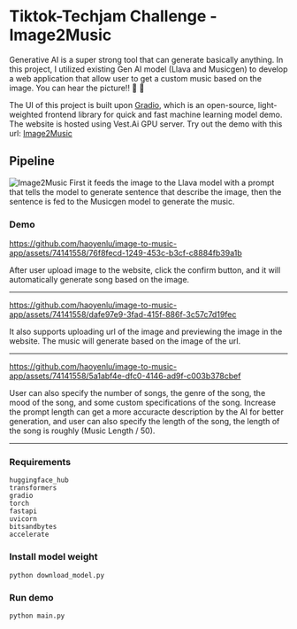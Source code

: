 # Tiktok-Techjam Challenge - Image2Music 
Generative AI is a super strong tool that can generate basically anything. In this project, I utilized existing Gen AI model (Llava and Musicgen) to develop a web application that allow user to get a custom music based on the image. You can hear the picture!! :musical_note: :musical_note:

The UI of this project is built upon [Gradio](https://github.com/gradio-app/gradio.git), which is an open-source, light-weighted frontend library for quick and fast machine learning model demo.
The website is hosted using Vest.Ai GPU server. Try out the demo with this url: [Image2Music](http://91.150.160.38:1632/)


## Pipeline
![Image2Music](https://github.com/haoyenlu/image-to-music-app/assets/74141558/3e2536c2-7ee7-4427-ab53-dfe2e8fef83f)
First it feeds the image to the Llava model with a prompt that tells the model to generate sentence that describe the image, then the sentence is fed to the Musicgen model to generate the music.


### Demo
https://github.com/haoyenlu/image-to-music-app/assets/74141558/76f8fecd-1249-453c-b3cf-c8884fb39a1b

After user upload image to the website, click the confirm button, and it will automatically generate song based on the image.

---

https://github.com/haoyenlu/image-to-music-app/assets/74141558/dafe97e9-3fad-415f-886f-3c57c7d19fec

It also supports uploading url of the image and previewing the image in the website. The music will generate based on the image of the url.

---

https://github.com/haoyenlu/image-to-music-app/assets/74141558/5a1abf4e-dfc0-4146-ad9f-c003b378cbef

User can also specify the number of songs, the genre of the song, the mood of the song, and some custom specifications of the song.
Increase the prompt length can get a more accuracte description by the AI for better generation, and user can also specify the length of the song, the length of the song is roughly (Music Length / 50).

---

### Requirements
```
huggingface_hub
transformers
gradio
torch
fastapi
uvicorn
bitsandbytes
accelerate
```

### Install model weight
```
python download_model.py
```

### Run demo
```
python main.py
```
